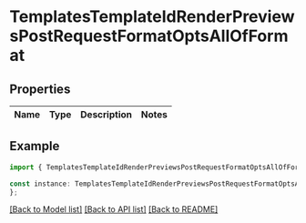 # TemplatesTemplateIdRenderPreviewsPostRequestFormatOptsAllOfFormat


## Properties

Name | Type | Description | Notes
------------ | ------------- | ------------- | -------------

## Example

```typescript
import { TemplatesTemplateIdRenderPreviewsPostRequestFormatOptsAllOfFormat } from './api';

const instance: TemplatesTemplateIdRenderPreviewsPostRequestFormatOptsAllOfFormat = {
};
```

[[Back to Model list]](../README.md#documentation-for-models) [[Back to API list]](../README.md#documentation-for-api-endpoints) [[Back to README]](../README.md)
